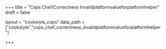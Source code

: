 +++
title = "Cops Chef/Correctness Invalidplatformvalueforplatformhelper"
draft = false

layout = "cookstyle_cops"
data_path = ["cookstyle","cops_chef_correctness_invalidplatformvalueforplatformhelper"]

+++

<!-- The content of this page is automatically generated from the
cops_chef_correctness_invalidplatformvalueforplatformhelper.yml file in github.com/chef/cookstyle/docs-chef-io/data/cookstyle. -->
